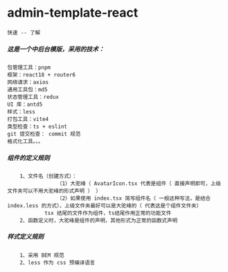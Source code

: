 # admin-template-react

    快速 -- 了解

##### 这是一个中后台模版，采用的技术：

    包管理工具：pnpm
    框架：react18 + router6
    网络请求：axios
    通用工具包：md5
    状态管理工具：redux
    UI 库：antd5
    样式：less
    打包工具：vite4
    类型检查：ts + eslint
    git 提交检查： commit 规范
    格式化工具。。。

##### 组件的定义规则

    	1、文件名（创建方式）：
    				（1）大驼峰（ AvatarIcon.tsx 代表是组件（ 直接声明即可，上级文件夹可以不用大驼峰的形式声明 ） ）
    				（2）如果使用 index.tsx 简写组件名（ 一般这种写法，是结合 index.less 的方式），上级文件夹最好可以是大驼峰的（ 代表这是个组件文件夹）
    			tsx 结尾的文件作为组件，ts结尾作用正常的功能文件
    	2、函数定义时，大驼峰是组件的声明，其他形式为正常的函数式声明

##### 样式定义规则

    	1、采用 BEM 规范
    	2、less 作为 css 预编译语言
